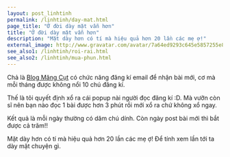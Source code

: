 ```yaml
---
layout: post_linhtinh
permalink: /linhtinh/day-mat.html
page_title: "Ở đời dày mặt vẫn hơn"
title: "Ở đời dày mặt vẫn hơn"
description: "Mặt dày hơn có tí mà hiệu quả hơn 20 lần các mẹ ợ!"
external_image: http://www.gravatar.com/avatar/7a64ed9293c645e5857255e8f2320a8d?s=292
see_also1: /linhtinh/roi-rai.html
see_also2: /linhtinh/mua-phun.html
---
```


Chả là <a href="http://www.mangcut.vn">Blog Măng Cụt</a> có chức năng đăng kí email để nhận bài mới, cơ mà mỗi tháng được không nổi 10 chú đăng kí.

Thế là tôi quyết định xổ ra cái popup nài người đọc đăng kí :D. Mà vưỡn còn sĩ nên bạn nào đọc 1 bài được hơn 3 phút rồi mới xổ ra chứ không xổ ngay.

Kết quả là mỗi ngày thường có dăm chú dính. Còn ngày post bài mới thì bắt được cả trăm!!

Mặt dày hơn có tí mà hiệu quả hơn 20 lần các mẹ ợ! Để tính xem lần tới ta dày mặt chuyện gì.